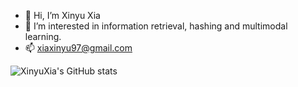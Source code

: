 - 👋 Hi, I’m Xinyu Xia
- 👀 I’m interested in information retrieval, hashing and multimodal learning.
- 📫 xiaxinyu97@gmail.com
  
![XinyuXia's GitHub stats](https://github-readme-stats.vercel.app/api?username=XinyuXia97&show_icons=true)
<!---
MrSummer123/MrSummer123 is a ✨ special ✨ repository because its `README.md` (this file) appears on your GitHub profile.
You can click the Preview link to take a look at your changes.
--->
